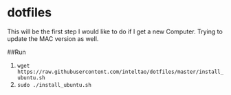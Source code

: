 # dotfiles
This will be the first step I would like to do if I get a new Computer. Trying to update the MAC version as well.

##Run
1. `wget https://raw.githubusercontent.com/inteltao/dotfiles/master/install_ubuntu.sh`
2. `sudo ./install_ubuntu.sh`
